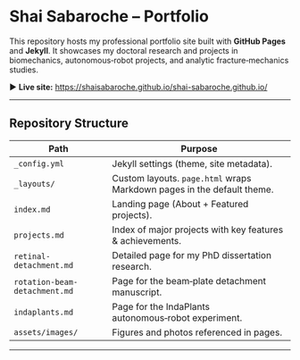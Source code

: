 # Shai Sabaroche – Portfolio

This repository hosts my professional portfolio site built with **GitHub Pages** and **Jekyll**. It showcases my doctoral research and projects in biomechanics, autonomous‑robot projects, and analytic fracture‑mechanics studies.

▶ **Live site:** <https://shaisabaroche.github.io/shai-sabaroche.github.io/>

---

## Repository Structure

| Path | Purpose |
|------|---------|
| `_config.yml` | Jekyll settings (theme, site metadata). |
| `_layouts/` | Custom layouts. `page.html` wraps Markdown pages in the default theme. |
| `index.md` | Landing page (About + Featured projects). |
| `projects.md` | Index of major projects with key features & achievements. |
| `retinal-detachment.md` | Detailed page for my PhD dissertation research. |
| `rotation-beam-detachment.md` | Page for the beam‑plate detachment manuscript. |
| `indaplants.md` | Page for the IndaPlants autonomous‑robot experiment. |
| `assets/images/` | Figures and photos referenced in pages. |

---
